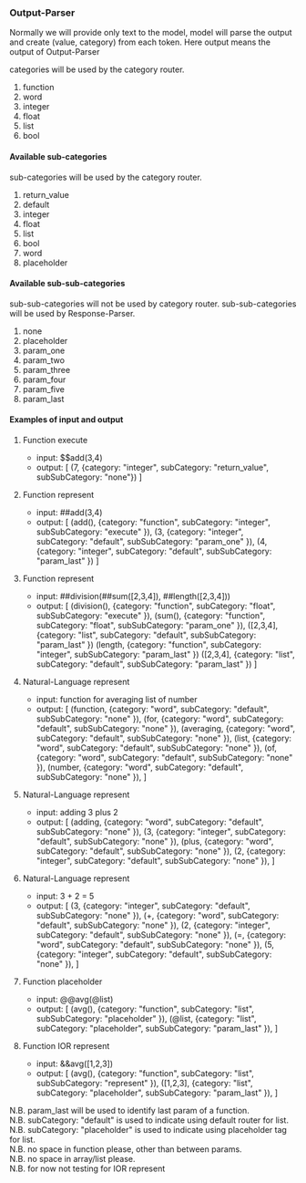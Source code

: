 ### Output-Parser
Normally we will provide only text to the model, 
model will parse the output and create (value, category) from each token.
Here output means the output of Output-Parser

categories will be used by the category router.
1. function
2. word
3. integer
4. float
5. list
6. bool

#### Available sub-categories
sub-categories will be used by the category router.
1. return_value
2. default
3. integer
4. float
5. list
6. bool
7. word
8. placeholder

#### Available sub-sub-categories
sub-sub-categories will not be used by category router.
sub-sub-categories will be used by Response-Parser.
1. none
2. placeholder
3. param_one
4. param_two
5. param_three
6. param_four
7. param_five
8. param_last

#### Examples of input and output

1. Function execute
   - input: $$add(3,4)
   - output: [
   (7, {category: "integer", subCategory: "return_value", subSubCategory: "none"})
   ]

2. Function represent
   - input: ##add(3,4)
   - output: [
   (add(), {category: "function", subCategory: "integer", subSubCategory: "execute" }), 
   (3, {category: "integer", subCategory: "default", subSubCategory: "param_one" }),
   (4, {category: "integer", subCategory: "default", subSubCategory: "param_last" })
   ]

3. Function represent
   - input: ##division(##sum([2,3,4]), ##length([2,3,4]))
   - output: [
   (division(), {category: "function", subCategory: "float", subSubCategory: "execute" }), 
   (sum(), {category: "function", subCategory: "float", subSubCategory: "param_one" }),
   ([2,3,4], {category: "list", subCategory: "default", subSubCategory: "param_last" })
   (length, {category: "function", subCategory: "integer", subSubCategory: "param_last" })
   ([2,3,4], {category: "list", subCategory: "default", subSubCategory: "param_last" })
   ]

4. Natural-Language represent
   - input: function for averaging list of number
   - output: [
   (function, {category: "word", subCategory: "default", subSubCategory: "none" }), 
   (for, {category: "word", subCategory: "default", subSubCategory: "none" }),
   (averaging, {category: "word", subCategory: "default", subSubCategory: "none" }),
   (list, {category: "word", subCategory: "default", subSubCategory: "none" }),
   (of, {category: "word", subCategory: "default", subSubCategory: "none" }),
   (number, {category: "word", subCategory: "default", subSubCategory: "none" }),
   ]

5. Natural-Language represent
   - input: adding 3 plus 2
   - output: [
   (adding, {category: "word", subCategory: "default", subSubCategory: "none" }), 
   (3, {category: "integer", subCategory: "default", subSubCategory: "none" }),
   (plus, {category: "word", subCategory: "default", subSubCategory: "none" }),
   (2, {category: "integer", subCategory: "default", subSubCategory: "none" }),
   ]

6. Natural-Language represent
   - input: 3 + 2 = 5
   - output: [
   (3, {category: "integer", subCategory: "default", subSubCategory: "none" }), 
   (+, {category: "word", subCategory: "default", subSubCategory: "none" }),
   (2, {category: "integer", subCategory: "default", subSubCategory: "none" }),
   (=, {category: "word", subCategory: "default", subSubCategory: "none" }),
   (5, {category: "integer", subCategory: "default", subSubCategory: "none" }),
   ]

7. Function placeholder
   - input: @@avg(@list)
   - output: [
   (avg(), {category: "function", subCategory: "list", subSubCategory: "placeholder" }), 
   (@list, {category: "list", subCategory: "placeholder", subSubCategory: "param_last" }),
   ]

8. Function IOR represent
   - input: &&avg([1,2,3])
   - output: [
   (avg(), {category: "function", subCategory: "list", subSubCategory: "represent" }), 
   ([1,2,3], {category: "list", subCategory: "placeholder", subSubCategory: "param_last" }),
   ]

N.B. param_last will be used to identify last param of a function.<br>
N.B. subCategory: "default" is used to indicate using default router for list.<br>
N.B. subCategory: "placeholder" is used to indicate using placeholder tag for list.<br>
N.B. no space in function please, other than between params.<br>
N.B. no space in array/list please. <br>
N.B. for now not testing for IOR represent